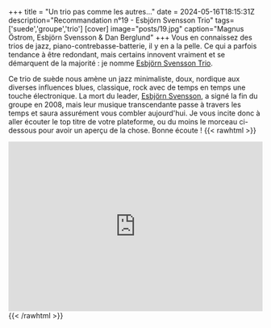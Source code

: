 +++
title = "Un trio pas comme les autres..."
date = 2024-05-16T18:15:31Z
description="Recommandation n°19 - Esbjörn Svensson Trio"
tags=['suede','groupe','trio']
[cover]
image="posts/19.jpg"
caption="Magnus Östrom, Esbjörn Svensson & Dan Berglund"
+++
Vous en connaissez des trios de jazz, piano-contrebasse-batterie, il y en a la pelle. Ce qui a parfois tendance à être redondant, mais certains innovent vraiment et se démarquent de la majorité : je nomme [Esbjörn Svensson Trio](https://fr.wikipedia.org/wiki/Esbj%C3%B6rn_Svensson_Trio). 

Ce trio de suède nous amène un jazz minimaliste, doux, nordique aux diverses influences blues, classique, rock avec de temps en temps une touche électronique. La mort du leader, [Esbjörn Svensson](https://fr.wikipedia.org/wiki/Esbj%C3%B6rn_Svensson ), a signé la fin du groupe en 2008, mais leur musique transcendante passe à travers les temps et saura assurément vous combler aujourd'hui. Je vous incite donc à aller écouter le top titre de votre plateforme, ou du moins le morceau ci-dessous pour avoir un aperçu de la chose. Bonne écoute !
{{< rawhtml >}}
<div style="max-width:100%;"><div style="position:relative;padding-bottom:calc(56.25% + 52px);height: 0;"><iframe style="position:absolute;top:0;left:0;" width="100%" height="100%" src="https://odesli.co/embed/?url=https%3A%2F%2Fartist.link%2Fest&theme=light" frameborder="0" allowfullscreen sandbox="allow-same-origin allow-scripts allow-presentation allow-popups allow-popups-to-escape-sandbox" allow="clipboard-read; clipboard-write"></iframe></div></div>
{{< /rawhtml >}}